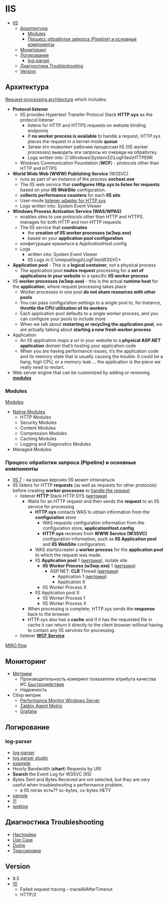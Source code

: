 # IIS

- [IIS](#iis)
  - [Архитектура](#архитектура)
    - [Modules](#modules)
    - [Процесс обработки запроса (Pipeline) и основные компоненты](#процесс-обработки-запроса-pipeline-и-основные-компоненты)
  - [Мониторинг](#мониторинг)
  - [Логирование](#логирование)
    - [log-parser](#log-parser)
  - [Диагностика Troubleshooting](#диагностика-troubleshooting)
  - [Version](#version)

## Архитектура

[Request-processing architecture](https://learn.microsoft.com/en-us/iis/get-started/introduction-to-iis/introduction-to-iis-architecture)
 which includes:

- __Protocol listener__
  - IIS provides Hypertext Transfer Protocol Stack __HTTP.sys__ as the protocol listener
    - listens for HTTP and HTTPS requests on website binding endpoints
    - If __no worker process is available__ to handle a request, HTTP.sys places the request in a kernel-mode __queue__
    - Затем это позволяет рабочим процессам IIS (IIS worker processes) выводить эти запросы из очереди на обработку.
    - Logs written into: C:\Windows\System32\LogFiles\HTTPERR
  - Windows Communication Foundation (__WCF__) - protocols other than HTTP and HTTPS
- __World Wide Web (WWW) Publishing Service__ (W3SVC)
  - runs as part of an instance of the process __svchost.exe__
  - The IIS web service that __configures Http.sys to listen for requests__ based on your __IIS WebSite__ configuration.
  - __collects performance counters__ for each __IIS site__
  - User-mode [listener adapter for HTTP.sys](https://techcommunity.microsoft.com/t5/iis-support-blog/iis-services-http-sys-w3svc-was-w3wp-oh-my/ba-p/287856)
  - Logs written into: System Event Viewer
- __Windows Process Activation Service (WAS/WPAS)__
  - enables sites to use protocols other than HTTP and HTTPS. manages for both HTTP and non-HTTP requests  
  - The IIS service that __coordinates__
    - the __creation of IIS worker processes (w3wp.exe)__
    - based on your __application pool configuration__
  - конфигурация храниться в ApplicationHost.config
  - Logs
    - written into: System Event Viewer
    - IIS Logs in C:\intepub\logs\LogFiles\W3SVC*
- __Application pool__ - This is a __logical container__, not a physical process
  - The application pool __routes request__ processing for a __set of applications in your website__ to a specific __IIS worker process__  
- IIS __worker processes (w3wp.exe)__ - this is the actual __runtime host__ for the __application__, where request processing takes place
  - Worker processes in one pool __do not share resources with other pools__
  - You can pass configuration settings to a single pool to, for instance, __throttle the CPU utilization of its workers__
  - Each application pool defaults to a single worker process, and you can configure your pools to include more
  - When we talk about __restarting or recycling the application pool__, we are actually talking about __starting a new fresh worker process__
- Application
  - An IIS application maps a url in your website to a __physical ASP.NET application__ domain that’s hosting your application code
  - When you are having performance issues, it’s the application code and its memory state that is usually causing the trouble. It could be a hang, high CPU, or a memory leak ... the application is the piece we really need to restart.
- Web server engine that can be customized by adding or removing __[modules](#modules)__

### Modules

[Modules](https://learn.microsoft.com/en-us/iis/get-started/introduction-to-iis/introduction-to-iis-architecture?#modules-in-iis):

- [Native Modules](https://learn.microsoft.com/en-us/iis/get-started/introduction-to-iis/iis-modules-overview)
  - HTTP Modules
  - Security Modules
  - Content Modules
  - Compression Modules
  - Caching Modules
  - Logging and Diagnostics Modules
- Managed Modules

### Процесс обработки запроса (Pipeline) и основные компоненты

- [IIS 7](https://krishnansrinivasan.wordpress.com/2014/08/18/throttling-wcf-services-on-iis7/) - на разных версиях IIS может отличаться.
- IIS listens for HTTP __requests__ (as well as requests for other protocols) before creating __worker processes__ to [handle the request](https://learn.microsoft.com/en-us/iis/get-started/introduction-to-iis/introduction-to-iis-architecture?#http-request-processing-in-iis)
  - listener __HTTP__ Stack HTTP.SYS ([метрики](iis.performance.metric.md#httpsys))
    - Waits for an HTTP request and then sends the __request__ to an IIS service for processing
      - __HTTP.sys__ contacts WAS to obtain information from the __configuration__ store
        - WAS requests configuration information from the configuration store, __applicationHost.config__
        - __HTTP.sys__ receives from __WWW Service (W3SVC)__ configuration information, such as __IIS Application pool__ and __IIS WebSite__ configuration.
      - WAS starts\creater a __worker process__ for the __application pool__ to which the request was made.
      - IIS __Application pool__ 1 ([метрики](iis.performance.metric.md#application-pool)), isolate site
        - __IIS Worker Process (w3wp.exe)__ 1 ([метрики](iis.performance.metric.md#worker-process))
	      - ASP.NET: __CLR__ Thread ([метрики](iis.performance.metric.md#aspnet-clr-thread))
            - Application 1 ([метрики](iis.performance.metric.md#app))
            - Application X
        - IIS Worker Process X
      - IIS Application pool X
        - IIS Worker Process 1
        - IIS Worker Process X
    - When processing is complete, HTTP.sys sends the __response__ back to the browser.
    - HTTP.sys also has a __cache__ and if it has the requested file in cache it can return it directly to the client browser without having to contact any IIS services for processing.
  - listener __[WCF Service](../../protocols.integration/wcf.md)__

[MIRO flow](https://miro.com/app/board/uXjVOMlBLHQ=/?moveToWidget=3458764577785621378&cot=14)

## Мониторинг

- [Метрики](iis.performance.metric.md)
	- Производительность измеряют показатели атрибута качества ИС [Быстродействие](../../../arch/ability/performance.md)
	- Надежность
- Сбор метрик
  - [Performance Monitor Windows Server](../../troubleshooting/perfmon.md)
  - [Zabbix Agent Metric](https://www.zabbix.com/integrations/iis)
  - [Grafana](https://grafana.com/docs/grafana-cloud/data-configuration/integrations/integration-reference/integration-microsoft-iis/)

## Логирование

### log-parser

- [log-parser](https://www.symantec.com/connect/articles/forensic-log-parsing-microsofts-logparser)
- [log parser studio](https://techcommunity.microsoft.com/t5/exchange-team-blog/introducing-log-parser-studio/ba-p/601131)
- [example](https://mlichtenberg.wordpress.com/2011/02/03/-log-parser-rocks-more-than-50-examples/)
- Hourly Bandwidth (__chart__) Requests by URI
- __Search__ the Event Log for W3SVC (IIS)
- Bytes Sent and Bytes Received are not selected, but they are very useful when troubleshooting a performance problem.  
	- в IIS логах есть?? sc-bytes, cs-bytes	НЕТУ
- [sample](https://docs.microsoft.com/en-us/iis/troubleshoot/performance-issues/troubleshooting-iis-performance-issues-or-application-errors-using-logparser)
- [!!!](https://docs.microsoft.com/en-us/iis/troubleshoot/performance-issues/troubleshooting-high-cpu-in-an-iis-7x-application-pool)
- [weblog](http://software-testing.ru/library/testing/performance-testing/468-weblog)

## Диагностика Troubleshooting

- [Настройки](iis.performance.settings.md)
- [Use Case](iis.troubleshooting.md#use-case)
- [Dump](iis.troubleshooting.md#dump)
- [Трассировка](iis.troubleshooting.md#трассировка)

## Version

- 8.5
- [10](https://www.thebestcsharpprogrammerintheworld.com/2017/12/02/whats-new-in-iis-10-microsoft-internet-information-services-10-new-features/)
	- Failed request tracing – traceAllAfterTimeout
	- HTTP/2

